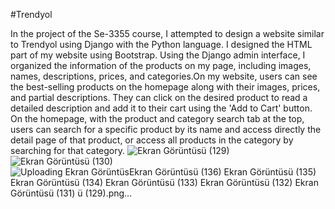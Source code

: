 #Trendyol

In the project of the Se-3355 course, I attempted to design a website similar to Trendyol using Django with the Python language. I designed the HTML part of my website using Bootstrap. Using the Django admin interface,
I organized the information of the products on my page, including images, names, descriptions, prices, and categories.On my website, users can see the best-selling products on the homepage along with their images, prices, 
and partial descriptions. They can click on the desired product to read a detailed description and add it to their cart using the 'Add to Cart' button. On the homepage, with the product and category search tab at the top, 
users can search for a specific product by its name and access directly the detail page of that product, or access all products in the category by searching for that category.
![Ekran Görüntüsü (129)](https://github.com/19070006040/19070006040.github.io/assets/149877163/71547012-3454-4c93-b2ed-018262a8558e)
![Ekran Görüntüsü (130)](https://github.com/19070006040/19070006040.github.io/assets/149877163/536fc93c-b15d-4261-ae45-4822ac02b159)
![Uploading Ekran Görüntüs![Ekran Görüntüsü (136)](https://github.com/19070006040/19070006040.github.io/assets/149877163/d63893a4-994a-4e51-9813-3617be1e4348)
![Ekran Görüntüsü (135)](https://github.com/19070006040/19070006040.github.io/assets/149877163/73f220e5-b8f0-4195-b665-da55fe66d418)
![Ekran Görüntüsü (134)](https://github.com/19070006040/19070006040.github.io/assets/149877163/af29a509-0e93-416c-b5a7-75274ba85c80)
![Ekran Görüntüsü (133)](https://github.com/19070006040/19070006040.github.io/assets/149877163/bcd4dc22-3db4-40a9-9e85-82d154b1ddf7)
![Ekran Görüntüsü (132)](https://github.com/19070006040/19070006040.github.io/assets/149877163/bf160bfb-fd1e-4934-8ade-0f762172f76d)
![Ekran Görüntüsü (131)](https://github.com/19070006040/19070006040.github.io/assets/149877163/47a5beb5-50b4-41a4-926c-e2dd5da611ad)
ü (129).png…]()
